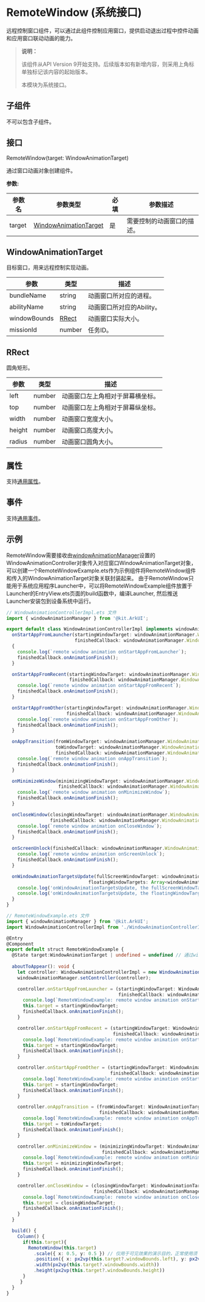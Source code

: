 # RemoteWindow (系统接口)

远程控制窗口组件，可以通过此组件控制应用窗口，提供启动退出过程中控件动画和应用窗口联动动画的能力。

>  **说明：**
>  
>  该组件从API Version 9开始支持。后续版本如有新增内容，则采用上角标单独标记该内容的起始版本。
>
>  本模块为系统接口。

## 子组件

不可以包含子组件。

## 接口

RemoteWindow(target: WindowAnimationTarget)

通过窗口动画对象创建组件。

**参数:**

| 参数名 | 参数类型 | 必填  | 参数描述 |
| -------- | -------- | --------------- | -------- |
| target | [WindowAnimationTarget](#windowanimationtarget) | 是   | 需要控制的动画窗口的描述。 |

## WindowAnimationTarget

目标窗口，用来远程控制实现动画。

| 参数      | 类型     | 描述 |
| ------- | ------ | ----------------------- |
| bundleName  | string | 动画窗口所对应的进程。|
| abilityName | string | 动画窗口所对应的Ability。|
| windowBounds | [RRect](#rrect) | 动画窗口实际大小。|
| missionId  | number | 任务ID。|

## RRect

圆角矩形。

| 参数      | 类型     | 描述 |
| ------- | ------ | ----------------------- |
| left  | number | 动画窗口左上角相对于屏幕横坐标。|
| top | number | 动画窗口左上角相对于屏幕纵坐标。|
| width | number | 动画窗口宽度大小。|
| height | number | 动画窗口高度大小。|
| radius | number | 动画窗口圆角大小。|

## 属性

支持[通用属性](ts-universal-attributes-size.md)。

## 事件

支持[通用事件](ts-universal-events-click.md)。

## 示例
RemoteWindow需要接收由[windowAnimationManager](../js-apis-windowAnimationManager-sys.md)设置的WindowAnimationController对象传入对应窗口WindowAnimationTarget对象，可以创建一个RemoteWindowExample.ets作为示例组件将RemoteWindow组件和传入的WindowAnimationTarget对象关联封装起来。
由于RemoteWindow只能用于系统应用程序Launcher中，可以将RemoteWindowExample组件放置于Launcher的EntryView.ets页面的build函数中，编译Launcher, 然后推送Launcher安装包到设备系统中运行。

```ts
// WindowAnimationControllerImpl.ets 文件
import { windowAnimationManager } from '@kit.ArkUI';

export default class WindowAnimationControllerImpl implements windowAnimationManager.WindowAnimationController {
  onStartAppFromLauncher(startingWindowTarget: windowAnimationManager.WindowAnimationTarget,
                         finishedCallback: windowAnimationManager.WindowAnimationFinishedCallback): void
  {
    console.log(`remote window animation onStartAppFromLauncher`);
    finishedCallback.onAnimationFinish();
  }

  onStartAppFromRecent(startingWindowTarget: windowAnimationManager.WindowAnimationTarget,
                       finishedCallback: windowAnimationManager.WindowAnimationFinishedCallback): void {
    console.log(`remote window animation onStartAppFromRecent`);
    finishedCallback.onAnimationFinish();
  }

  onStartAppFromOther(startingWindowTarget: windowAnimationManager.WindowAnimationTarget,
                      finishedCallback: windowAnimationManager.WindowAnimationFinishedCallback): void {
    console.log(`remote window animation onStartAppFromOther`);
    finishedCallback.onAnimationFinish();
  }

  onAppTransition(fromWindowTarget: windowAnimationManager.WindowAnimationTarget,
                  toWindowTarget: windowAnimationManager.WindowAnimationTarget,
                  finishedCallback: windowAnimationManager.WindowAnimationFinishedCallback): void{
    console.log(`remote window animation onAppTransition`);
    finishedCallback.onAnimationFinish();
  }

  onMinimizeWindow(minimizingWindowTarget: windowAnimationManager.WindowAnimationTarget,
                   finishedCallback: windowAnimationManager.WindowAnimationFinishedCallback): void {
    console.log(`remote window animation onMinimizeWindow`);
    finishedCallback.onAnimationFinish();
  }

  onCloseWindow(closingWindowTarget: windowAnimationManager.WindowAnimationTarget,
                finishedCallback: windowAnimationManager.WindowAnimationFinishedCallback): void {
    console.log(`remote window animation onCloseWindow`);
    finishedCallback.onAnimationFinish();
  }

  onScreenUnlock(finishedCallback: windowAnimationManager.WindowAnimationFinishedCallback): void {
    console.log(`remote window animation onScreenUnlock`);
    finishedCallback.onAnimationFinish();
  }

  onWindowAnimationTargetsUpdate(fullScreenWindowTarget: windowAnimationManager.WindowAnimationTarget, 
                              floatingWindowTargets: Array<windowAnimationManager.WindowAnimationTarget>): void {
    console.log('onWindowAnimationTargetsUpdate, the fullScreenWindowTarget is: ' + fullScreenWindowTarget);
    console.log('onWindowAnimationTargetsUpdate, the floatingWindowTargets are: ' + floatingWindowTargets);
  }
}
```

```ts
// RemoteWindowExample.ets 文件
import { windowAnimationManager } from '@kit.ArkUI';
import WindowAnimationControllerImpl from './WindowAnimationControllerImpl';

@Entry
@Component
export default struct RemoteWindowExample {
  @State target:WindowAnimationTarget | undefined = undefined // 通过windowAnimationManager获取
  
  aboutToAppear(): void {
    let controller: WindowAnimationControllerImpl = new WindowAnimationControllerImpl();
    windowAnimationManager.setController(controller);

    controller.onStartAppFromLauncher = (startingWindowTarget: WindowAnimationTarget,
                                         finishedCallback: windowAnimationManager.WindowAnimationFinishedCallback) => {
      console.log(`RemoteWindowExample: remote window animation onStartAppFromLauncher`);
      this.target = startingWindowTarget;
      finishedCallback.onAnimationFinish();
    }

    controller.onStartAppFromRecent = (startingWindowTarget: WindowAnimationTarget,
                                       finishedCallback: windowAnimationManager.WindowAnimationFinishedCallback) => {
      console.log(`RemoteWindowExample: remote window animation onStartAppFromRecent`);
      this.target = startingWindowTarget;
      finishedCallback.onAnimationFinish();
    }

    controller.onStartAppFromOther = (startingWindowTarget: WindowAnimationTarget,
                                      finishedCallback: windowAnimationManager.WindowAnimationFinishedCallback) => {
      console.log(`RemoteWindowExample: remote window animation onStartAppFromOther`);
      this.target = startingWindowTarget;
      finishedCallback.onAnimationFinish();
    }

    controller.onAppTransition = (fromWindowTarget: WindowAnimationTarget, toWindowTarget: WindowAnimationTarget,
                                  finishedCallback: windowAnimationManager.WindowAnimationFinishedCallback) => {
      console.log(`RemoteWindowExample: remote window animation onAppTransition`);
      this.target = toWindowTarget;
      finishedCallback.onAnimationFinish();
    }

    controller.onMinimizeWindow = (minimizingWindowTarget: WindowAnimationTarget,
                                   finishedCallback: windowAnimationManager.WindowAnimationFinishedCallback) => {
      console.log(`RemoteWindowExample: remote window animation onMinimizeWindow`);
      this.target = minimizingWindowTarget;
      finishedCallback.onAnimationFinish();
    }

    controller.onCloseWindow = (closingWindowTarget: WindowAnimationTarget,
                                finishedCallback: windowAnimationManager.WindowAnimationFinishedCallback) => {
      console.log(`RemoteWindowExample: remote window animation onCloseWindow`);
      this.target = closingWindowTarget;
      finishedCallback.onAnimationFinish();
    }
  }

  build() {
    Column() {
      if(this.target){
        RemoteWindow(this.target)
          .scale({ x: 0.5, y: 0.5 }) // 仅用于可见效果的演示目的，正常使用须 .scale({ x: 1, y: 1 })
          .position({ x: px2vp(this.target?.windowBounds.left), y: px2vp(this.target?.windowBounds.top) })
          .width(px2vp(this.target?.windowBounds.width))
          .height(px2vp(this.target?.windowBounds.height))
      }
     }
  }
}
```